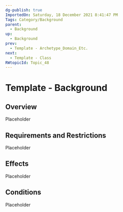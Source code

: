 ```yaml
---
dg-publish: true
ImportedOn: Saturday, 18 December 2021 8:41:47 PM
Tags: Category/Background
parent:
  - Background
up:
  - Background
prev:
  - Template - Archetype_Domain_Etc.
next:
  - Template - Class
RWtopicId: Topic_48
---
```

# Template - Background
## Overview
Placeholder

## Requirements and Restrictions
Placeholder

## Effects
Placeholder

## Conditions
Placeholder

